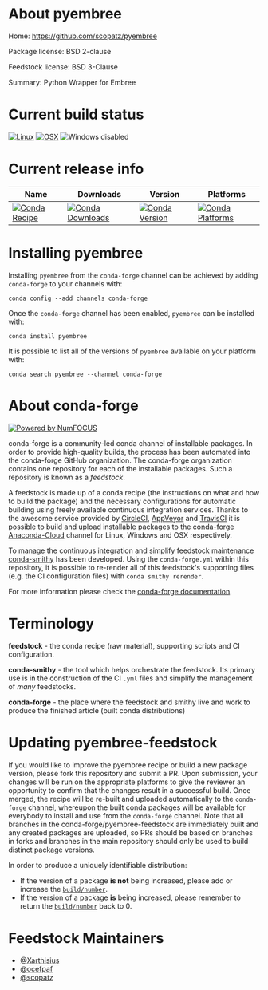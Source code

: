 <!--
# -*- mode: jinja -*-
-->

About pyembree
==============

Home: https://github.com/scopatz/pyembree

Package license: BSD 2-clause

Feedstock license: BSD 3-Clause

Summary: Python Wrapper for Embree



Current build status
====================

[![Linux](https://img.shields.io/circleci/project/github/conda-forge/pyembree-feedstock/master.svg?label=Linux)](https://circleci.com/gh/conda-forge/pyembree-feedstock)
[![OSX](https://img.shields.io/travis/conda-forge/pyembree-feedstock/master.svg?label=macOS)](https://travis-ci.org/conda-forge/pyembree-feedstock)
![Windows disabled](https://img.shields.io/badge/Windows-disabled-lightgrey.svg)

Current release info
====================

| Name | Downloads | Version | Platforms |
| --- | --- | --- | --- |
| [![Conda Recipe](https://img.shields.io/badge/recipe-pyembree-green.svg)](https://anaconda.org/conda-forge/pyembree) | [![Conda Downloads](https://img.shields.io/conda/dn/conda-forge/pyembree.svg)](https://anaconda.org/conda-forge/pyembree) | [![Conda Version](https://img.shields.io/conda/vn/conda-forge/pyembree.svg)](https://anaconda.org/conda-forge/pyembree) | [![Conda Platforms](https://img.shields.io/conda/pn/conda-forge/pyembree.svg)](https://anaconda.org/conda-forge/pyembree) |

Installing pyembree
===================

Installing `pyembree` from the `conda-forge` channel can be achieved by adding `conda-forge` to your channels with:

```
conda config --add channels conda-forge
```

Once the `conda-forge` channel has been enabled, `pyembree` can be installed with:

```
conda install pyembree
```

It is possible to list all of the versions of `pyembree` available on your platform with:

```
conda search pyembree --channel conda-forge
```


About conda-forge
=================

[![Powered by NumFOCUS](https://img.shields.io/badge/powered%20by-NumFOCUS-orange.svg?style=flat&colorA=E1523D&colorB=007D8A)](http://numfocus.org)

conda-forge is a community-led conda channel of installable packages.
In order to provide high-quality builds, the process has been automated into the
conda-forge GitHub organization. The conda-forge organization contains one repository
for each of the installable packages. Such a repository is known as a *feedstock*.

A feedstock is made up of a conda recipe (the instructions on what and how to build
the package) and the necessary configurations for automatic building using freely
available continuous integration services. Thanks to the awesome service provided by
[CircleCI](https://circleci.com/), [AppVeyor](https://www.appveyor.com/)
and [TravisCI](https://travis-ci.org/) it is possible to build and upload installable
packages to the [conda-forge](https://anaconda.org/conda-forge)
[Anaconda-Cloud](https://anaconda.org/) channel for Linux, Windows and OSX respectively.

To manage the continuous integration and simplify feedstock maintenance
[conda-smithy](https://github.com/conda-forge/conda-smithy) has been developed.
Using the ``conda-forge.yml`` within this repository, it is possible to re-render all of
this feedstock's supporting files (e.g. the CI configuration files) with ``conda smithy rerender``.

For more information please check the [conda-forge documentation](https://conda-forge.org/docs/).

Terminology
===========

**feedstock** - the conda recipe (raw material), supporting scripts and CI configuration.

**conda-smithy** - the tool which helps orchestrate the feedstock.
                   Its primary use is in the construction of the CI ``.yml`` files
                   and simplify the management of *many* feedstocks.

**conda-forge** - the place where the feedstock and smithy live and work to
                  produce the finished article (built conda distributions)


Updating pyembree-feedstock
===========================

If you would like to improve the pyembree recipe or build a new
package version, please fork this repository and submit a PR. Upon submission,
your changes will be run on the appropriate platforms to give the reviewer an
opportunity to confirm that the changes result in a successful build. Once
merged, the recipe will be re-built and uploaded automatically to the
`conda-forge` channel, whereupon the built conda packages will be available for
everybody to install and use from the `conda-forge` channel.
Note that all branches in the conda-forge/pyembree-feedstock are
immediately built and any created packages are uploaded, so PRs should be based
on branches in forks and branches in the main repository should only be used to
build distinct package versions.

In order to produce a uniquely identifiable distribution:
 * If the version of a package **is not** being increased, please add or increase
   the [``build/number``](https://conda.io/docs/user-guide/tasks/build-packages/define-metadata.html#build-number-and-string).
 * If the version of a package **is** being increased, please remember to return
   the [``build/number``](https://conda.io/docs/user-guide/tasks/build-packages/define-metadata.html#build-number-and-string)
   back to 0.

Feedstock Maintainers
=====================

* [@Xarthisius](https://github.com/Xarthisius/)
* [@ocefpaf](https://github.com/ocefpaf/)
* [@scopatz](https://github.com/scopatz/)

